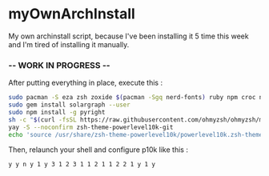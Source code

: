 # myOwnArchInstall
My own archinstall script, because I've been installing it 5 time this week and I'm tired of installing it manually.

### -- WORK IN PROGRESS --
After putting everything in place, execute this :
```sh
sudo pacman -S eza zsh zoxide $(pacman -Sgq nerd-fonts) ruby npm croc neovim neofetch thunderbird redshift
sudo gem install solargraph --user
sudo npm install -g pyright
sh -c "$(curl -fsSL https://raw.githubusercontent.com/ohmyzsh/ohmyzsh/master/tools/install.sh)"
yay -S --noconfirm zsh-theme-powerlevel10k-git
echo 'source /usr/share/zsh-theme-powerlevel10k/powerlevel10k.zsh-theme' >>~/.zshrc
```
Then, relaunch your shell and configure p10k like this :
```txt
y y n y 1 y 3 1 2 3 1 1 2 1 1 2 2 1 y 1 y
```
